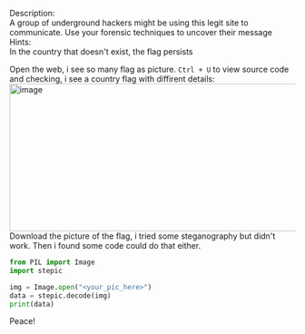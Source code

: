 Description:  
A group of underground hackers might be using this legit site to communicate. Use your forensic techniques to uncover their message  
Hints:  
In the country that doesn't exist, the flag persists  

Open the web, i see so many flag as picture. `Ctrl + U` to view source code and checking, i see a country flag with diffirent details:  
<img width="1282" height="260" alt="image" src="https://github.com/user-attachments/assets/6cb7f66e-a239-4725-a0b0-f09b6f94cc3b" />  
Download the picture of the flag, i tried some steganography but didn't work. Then i found some code could do that either.  
```python
from PIL import Image
import stepic

img = Image.open("<your_pic_here>")
data = stepic.decode(img)
print(data)

```  
Peace!

